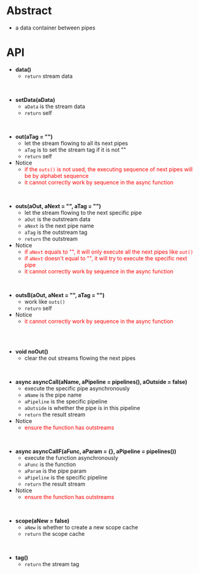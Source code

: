 # Abstract  
* a data container between pipes  

# API
* **data()**  
    - `return` stream data  
</br>

* **setData(aData)**  
    - `aData` is the stream data  
    - `return` self  
</br>

* **out(aTag = "")**  
    - let the stream flowing to all its next pipes  
    - `aTag` is to set the stream tag if it is not ""  
    - `return` self  
* Notice  
    - <font color="red">if the `outs()` is not used, the executing sequence of next pipes will be by alphabet sequence</font><br />  
    - <font color="red">it cannot correctly work by sequence in the async function </font><br />  
</br>

* **outs(aOut, aNext = "", aTag = "")**  
    - let the stream flowing to the next specific pipe  
    - `aOut` is the outstream data  
    - `aNext` is the next pipe name  
    - `aTag` is the outstream tag  
    - `return` the outstream  
* Notice  
    - <font color="red">if `aNext` equals to "", it will only execute all the next pipes like `out()`</font><br />  
    - <font color="red">if `aNext` doesn't equal to "", it will try to execute the specific next pipe</font><br />  
    - <font color="red">it cannot correctly work by sequence in the async function </font><br />  
</br>

* **outsB(aOut, aNext = "", aTag = "")**  
    - work like `outs()`  
    - `return` self  
* Notice  
    - <font color="red">it cannot correctly work by sequence in the async function </font><br />  
</br>
</br>

* **void noOut()**  
    - clear the out streams flowing the next pipes  
</br>

* **async asyncCall(aName, aPipeline = pipelines(), aOutside = false)**  
    - execute the specific pipe asynchronously  
    - `aName` is the pipe name  
    - `aPipeline` is the specific pipeline  
    - `aOutside` is whether the pipe is in this pipeline  
    - `return` the result stream  
* Notice  
    - <font color="red">ensure the function has outstreams</font><br />  
</br>

* **async asyncCallF(aFunc, aParam = {}, aPipeline = pipelines())**  
    - execute the function asynchronously  
    - `aFunc` is the function  
    - `aParam` is the pipe param  
    - `aPipeline` is the specific pipeline  
    - `return` the result stream  
* Notice  
    - <font color="red">ensure the function has outstreams</font><br />  
</br>

* **scope(aNew = false)**  
    - `aNew` is whether to create a new scope cache  
    - `return` the scope cache  
</br>

* **tag()**  
    - `return` the stream tag  
</br>